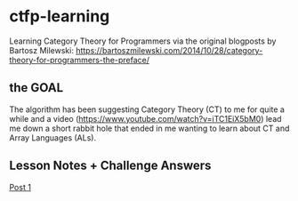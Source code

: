 # ctfp-learning
Learning Category Theory for Programmers via the original blogposts by Bartosz Milewski: https://bartoszmilewski.com/2014/10/28/category-theory-for-programmers-the-preface/

## the GOAL
The algorithm has been suggesting Category Theory (CT) to me for quite a while and a video (https://www.youtube.com/watch?v=iTC1EiX5bM0) lead me down a short rabbit hole that ended in me wanting to learn about CT and Array Languages (ALs).

## Lesson Notes + Challenge Answers
[Post 1](post-1)
